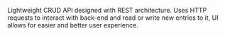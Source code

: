 Lightweight CRUD API designed with REST architecture. Uses HTTP requests to interact with back-end and read or write new entries to it, UI allows for easier and better user experience.
